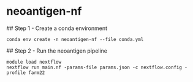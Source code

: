 # neoantigen-nf

## Step 1 - Create a conda environment
```
conda env create -n neoantigen-nf --file conda.yml
```

## Step 2 - Run the neoantigen pipeline
```
module load nextflow
nextflow run main.nf -params-file params.json -c nextflow.config -profile farm22
```